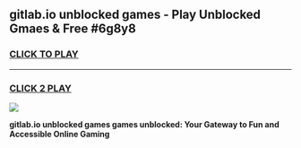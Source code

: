
## gitlab.io unblocked games - Play Unblocked Gmaes & Free #6g8y8
<h3>
<a href="https://premium.freeplayer.one?title=gitlab.io_unblocked_games&ref=03M">CLICK TO PLAY</a></h3>
<hr>

<h3>
<a href="https://premium.freeplayer.one?title=gitlab.io_unblocked_games&ref=03M">CLICK 2 PLAY</a>
  
</h3>

<a href="https://premium.freeplayer.one?title=gitlab.io_unblocked_games&ref=03M"><img src="https://clearcache.store/games.png"></a>


**gitlab.io unblocked games games unblocked: Your Gateway to Fun and Accessible Online Gaming**
